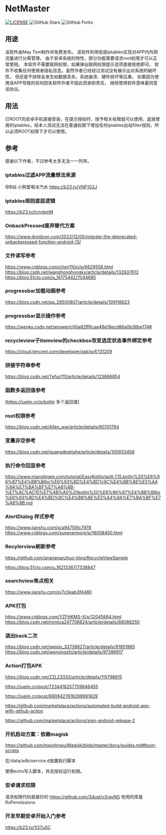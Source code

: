 # NetMaster


[![LICENSE](https://img.shields.io/github/license/mashape/apistatus.svg?style=flat-square&label=LICENSE)](https://github.com/maytom2016/NetMaster/blob/master/LICENSE)
![GitHub Stars](https://img.shields.io/github/stars/maytom2016/NetMaster.svg?style=flat-square&label=Stars&logo=github)
![GitHub Forks](https://img.shields.io/github/forks/maytom2016/NetMaster.svg?style=flat-square&label=Forks&logo=github)

## 用途
该软件由May Tom制作并免费发布。
该软件利用低层iptables实现对APP内外网流量进行分离管理，
由于安卓系统的特性，部分功能需要请求root权限才可以正常使用。
本软件不需要联网权限，如果弹出联网权限提示选项直接拒绝即可。
软件不收集任何使用者隐私信息。虽然作者已经经过测试没有展示出对系统的破坏性，
但还是不排除会发生如数据丢失、系统崩溃、硬件损坏等后果。
如果因为使用该APP导致的任何损失软件作者不因此而承担责任，
继续使用软件意味着同意该协议。

## 用法
已ROOT的安卓手机直接安装，在提示授权时，授予相关权限就可以使用，底层使用的iptables，经本人测试无法在普通权限下增加任何iptables出站filter规则，所以必须ROOT权限下才可以使用。

## 参考
感谢以下作者，不过参考太多无法一一列举。
### iptables过滤APP流量想法来源
@B站 小狗爱喝冰汽水
https://b23.tv/VNF1G2J
### iptables规则底层逻辑
https://b23.tv/IcnvbmM
### OnbackPressed废弃替代方案
https://www.droidcon.com/2022/12/05/migrate-the-deprecated-onbackpressed-function-android-13/
### 文件读写参考
https://www.cnblogs.com/chen110xi/p/6629558.html
https://blog.csdn.net/wanghonghongkx/article/details/132837613
https://blog.51cto.com/u_16175442/7044685
### progressbar加载动画参考
https://blog.csdn.net/qq_26500807/article/details/109116623
###  progressbar显示操作参考
https://wenku.csdn.net/answer/c00a82ff6cae48e18ecd86a0b36be174#
### recycleview子itemview的checkbox改变选定状态事件绑定参考
https://cloud.tencent.com/developer/ask/sof/131209
### 拼接字符串参考
https://blog.csdn.net/Tefuir111/article/details/123686854
### 函数多返回值参考
[https://juejin.cn/s/kotlin 多个返回值]
### root权限参考
https://blog.csdn.net/Allen_ww/article/details/90701794
### 变量非空参考
https://blog.csdn.net/guangdeshishe/article/details/100933456
### 执行命令回显参考
https://www.mianshigee.com/tutorial/EasyKotlin/spilt.7.15.kotlin%20%E6%96%87%E4%BB%B6io%E6%93%8D%E4%BD%9C%E4%B8%8E%E5%A4%9A%E7%BA%BF%E7%A8%8B-%E7%AC%AC15%E7%AB%A0%20kotlin%20%E6%96%87%E4%BB%B6io%E6%93%8D%E4%BD%9C%E4%B8%8E%E5%A4%9A%E7%BA%BF%E7%A8%8B.md
### AlertDialog 样式参考
https://www.jianshu.com/p/a94755fc7978
https://www.cnblogs.com/xunevermore/p/16058450.html
### Recylerview刷新参考
https://github.com/ananananzhuo-blog/RecycleViewSample

https://blog.51cto.com/u_16213367/7338847
### searchview焦点相关
https://www.jianshu.com/p/7c0eab3f4480
###  APK打包
https://www.cnblogs.com/YZFHKMS-X/p/12045664.html
https://blog.csdn.net/mimica247706624/article/details/88086250
###  退出back二次
https://blog.csdn.net/weixin_33739627/article/details/91951965
https://blog.csdn.net/wenyingzhi/article/details/97396917
### Action打包APK
https://blog.csdn.net/ZZL23333/article/details/115798615

https://juejin.cn/post/7234418257759846455

https://juejin.cn/post/6908427616298991629

https://github.com/marketplace/actions/automated-build-android-app-with-github-action

https://github.com/marketplace/actions/sign-android-release-2

### 开机启动方案：依赖magisk

https://github.com/topjohnwu/Magisk/blob/master/docs/guides.md#boot-scripts

在/data/adb/service.d放置执行脚本

使用echo写入脚本，并且授权运行权限。

### 安卓请求权限
请求权限代码直接抄的
https://github.com/2dust/v2rayNG
他用的库是RxPermissions

### 开发早期安卓开始入门参考
https://b23.tv/1l37uSC
